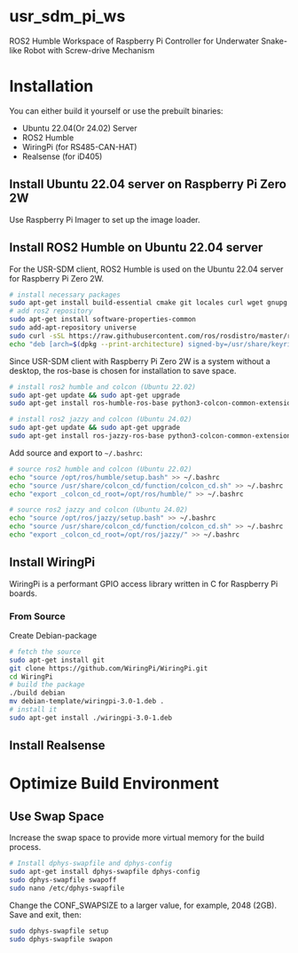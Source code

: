 # usr_sdm_pi_ws
ROS2 Humble Workspace of Raspberry Pi Controller for Underwater Snake-like Robot with Screw-drive Mechanism

# Installation
You can either build it yourself or use the prebuilt binaries:
  - Ubuntu 22.04(Or 24.02) Server
  - ROS2 Humble
  - WiringPi (for RS485-CAN-HAT)
  - Realsense (for iD405)

## Install Ubuntu 22.04 server on Raspberry Pi Zero 2W
Use Raspberry Pi Imager to set up the image loader.

## Install ROS2 Humble on Ubuntu 22.04 server
For the USR-SDM client, ROS2 Humble is used on the Ubuntu 22.04 server for Raspberry Pi Zero 2W.
```sh
# install necessary packages
sudo apt-get install build-essential cmake git locales curl wget gnupg lsb-release python3 python3-pip vim
# add ros2 repository
sudo apt-get install software-properties-common
sudo add-apt-repository universe
sudo curl -sSL https://raw.githubusercontent.com/ros/rosdistro/master/ros.key -o /usr/share/keyrings/ros-archive-keyring.gpg
echo "deb [arch=$(dpkg --print-architecture) signed-by=/usr/share/keyrings/ros-archive-keyring.gpg] http://packages.ros.org/ros2/ubuntu $(source /etc/os-release && echo $UBUNTU_CODENAME) main" | sudo tee /etc/apt/sources.list.d/ros2.list > /dev/null
```
Since USR-SDM client with Raspberry Pi Zero 2W is a system without a desktop, the ros-base is chosen for installation to save space.
```sh
# install ros2 humble and colcon (Ubuntu 22.02)
sudo apt-get update && sudo apt-get upgrade
sudo apt-get install ros-humble-ros-base python3-colcon-common-extensions
```
```sh
# install ros2 jazzy and colcon (Ubuntu 24.02)
sudo apt-get update && sudo apt-get upgrade
sudo apt-get install ros-jazzy-ros-base python3-colcon-common-extensions
```
Add source and export to `~/.bashrc`:
```sh
# source ros2 humble and colcon (Ubuntu 22.02)
echo "source /opt/ros/humble/setup.bash" >> ~/.bashrc
echo "source /usr/share/colcon_cd/function/colcon_cd.sh" >> ~/.bashrc
echo "export _colcon_cd_root=/opt/ros/humble/" >> ~/.bashrc
```
```sh
# source ros2 jazzy and colcon (Ubuntu 24.02)
echo "source /opt/ros/jazzy/setup.bash" >> ~/.bashrc
echo "source /usr/share/colcon_cd/function/colcon_cd.sh" >> ~/.bashrc
echo "export _colcon_cd_root=/opt/ros/jazzy/" >> ~/.bashrc
```

## Install WiringPi
WiringPi is a performant GPIO access library written in C for Raspberry Pi boards.
### From Source
Create Debian-package
```sh
# fetch the source
sudo apt-get install git
git clone https://github.com/WiringPi/WiringPi.git
cd WiringPi
# build the package
./build debian
mv debian-template/wiringpi-3.0-1.deb .
# install it
sudo apt-get install ./wiringpi-3.0-1.deb
```

## Install Realsense


# Optimize Build Environment
## Use Swap Space
Increase the swap space to provide more virtual memory for the build process.
```sh
# Install dphys-swapfile and dphys-config
sudo apt-get install dphys-swapfile dphys-config
sudo dphys-swapfile swapoff
sudo nano /etc/dphys-swapfile
```
Change the CONF_SWAPSIZE to a larger value, for example, 2048 (2GB). Save and exit, then:
```sh
sudo dphys-swapfile setup
sudo dphys-swapfile swapon
```
